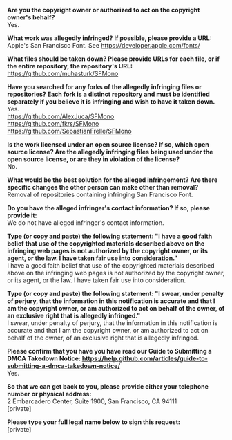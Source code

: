 **Are you the copyright owner or authorized to act on the copyright owner's behalf?**  
Yes.

**What work was allegedly infringed? If possible, please provide a URL:**  
Apple's San Francisco Font. See https://developer.apple.com/fonts/

**What files should be taken down? Please provide URLs for each file, or if the entire repository, the repository's URL:**  
https://github.com/muhasturk/SFMono

**Have you searched for any forks of the allegedly infringing files or repositories? Each fork is a distinct repository and must be identified separately if you believe it is infringing and wish to have it taken down.**  
Yes.  
https://github.com/AlexJuca/SFMono  
https://github.com/fkrs/SFMono  
https://github.com/SebastianFrelle/SFMono  

**Is the work licensed under an open source license? If so, which open source license? Are the allegedly infringing files being used under the open source license, or are they in violation of the license?**  
No.

**What would be the best solution for the alleged infringement? Are there specific changes the other person can make other than removal?**  
Removal of repositories containing infringing San Francisco Font.

**Do you have the alleged infringer's contact information? If so, please provide it:**  
We do not have alleged infringer's contact information.

**Type (or copy and paste) the following statement: "I have a good faith belief that use of the copyrighted materials described above on the infringing web pages is not authorized by the copyright owner, or its agent, or the law. I have taken fair use into consideration."**  
I have a good faith belief that use of the copyrighted materials described above on the infringing web pages is not authorized by the copyright owner, or its agent, or the law. I have taken fair use into consideration.

**Type (or copy and paste) the following statement: "I swear, under penalty of perjury, that the information in this notification is accurate and that I am the copyright owner, or am authorized to act on behalf of the owner, of an exclusive right that is allegedly infringed."**  
I swear, under penalty of perjury, that the information in this notification is accurate and that I am the copyright owner, or am authorized to act on behalf of the owner, of an exclusive right that is allegedly infringed.

**Please confirm that you have you have read our Guide to Submitting a DMCA Takedown Notice: https://help.github.com/articles/guide-to-submitting-a-dmca-takedown-notice/**  
Yes.

**So that we can get back to you, please provide either your telephone number or physical address:**  
2 Embarcadero Center, Suite 1900, San Francisco, CA 94111  
[private]

**Please type your full legal name below to sign this request:**  
[private]
